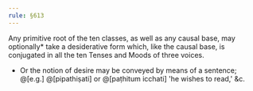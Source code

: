 ```yaml
---
rule: §613
---
```


Any primitive root of the ten classes, as well as any causal base, may optionally* take a desiderative form which, like the causal base, is conjugated in all the ten Tenses and Moods of three voices.

- Or the notion of desire may be conveyed by means of a sentence; @[e.g.] @[pipathiṣati] or @[paṭhitum icchati] 'he wishes to read,' &c.